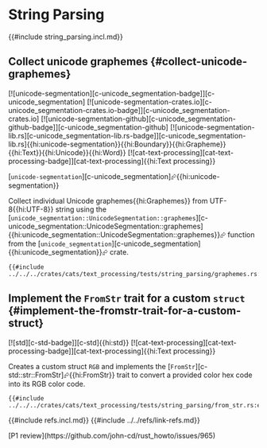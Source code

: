 # String Parsing

{{#include string_parsing.incl.md}}

## Collect unicode graphemes {#collect-unicode-graphemes}

[![unicode-segmentation][c-unicode_segmentation-badge]][c-unicode_segmentation] [![unicode-segmentation-crates.io][c-unicode_segmentation-crates.io-badge]][c-unicode_segmentation-crates.io] [![unicode-segmentation-github][c-unicode_segmentation-github-badge]][c-unicode_segmentation-github] [![unicode-segmentation-lib.rs][c-unicode_segmentation-lib.rs-badge]][c-unicode_segmentation-lib.rs]{{hi:unicode-segmentation}}{{hi:Boundary}}{{hi:Grapheme}}{{hi:Text}}{{hi:Unicode}}{{hi:Word}} [![cat-text-processing][cat-text-processing-badge]][cat-text-processing]{{hi:Text processing}}

[`unicode-segmentation`][c-unicode_segmentation]⮳{{hi:unicode-segmentation}}

Collect individual Unicode graphemes{{hi:Graphemes}} from UTF-8{{hi:UTF-8}} string using the [`unicode_segmentation::UnicodeSegmentation::graphemes`][c-unicode_segmentation::UnicodeSegmentation::graphemes]{{hi:unicode_segmentation::UnicodeSegmentation::graphemes}}⮳ function from the [`unicode_segmentation`][c-unicode_segmentation]{{hi:unicode_segmentation}}⮳ crate.

```rust,editable
{{#include ../../../crates/cats/text_processing/tests/string_parsing/graphemes.rs:example}}
```

## Implement the `FromStr` trait for a custom `struct` {#implement-the-fromstr-trait-for-a-custom-struct}

[![std][c-std-badge]][c-std]{{hi:std}} [![cat-text-processing][cat-text-processing-badge]][cat-text-processing]{{hi:Text processing}}

Creates a custom struct `RGB` and implements the [`FromStr`][c-std::str::FromStr]⮳{{hi:FromStr}} trait to convert a provided color hex code into its RGB color code.

```rust,editable
{{#include ../../../crates/cats/text_processing/tests/string_parsing/from_str.rs:example}}
```

{{#include refs.incl.md}}
{{#include ../../refs/link-refs.md}}

<div class="hidden">
[P1 review](https://github.com/john-cd/rust_howto/issues/965)
</div>
